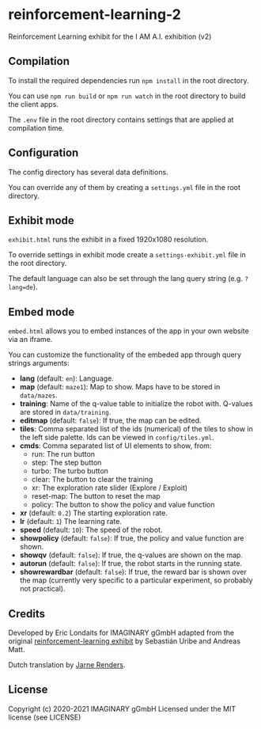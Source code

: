 # reinforcement-learning-2
Reinforcement Learning exhibit for the I AM A.I. exhibition (v2)

## Compilation

To install the required dependencies run `npm install` in the root directory.

You can use `npm run build` or `npm run watch` in the root directory to build the client apps.

The `.env` file in the root directory contains settings that are applied at compilation time.

## Configuration

The config directory has several data definitions.

You can override any of them by creating a `settings.yml` file in the root directory.

## Exhibit mode

`exhibit.html` runs the exhibit in a fixed 1920x1080 resolution.

To override settings in exhibit mode create a `settings-exhibit.yml` file in the root directory.

The default language can also be set through the lang query string (e.g. `?lang=de`).

## Embed mode

`embed.html` allows you to embed instances of the app in your own website via an iframe.

You can customize the functionality of the embeded app through query strings arguments:

- **lang** (default: `en`): Language.
- **map** (default: `maze1`): Map to show. Maps have to be stored in `data/mazes`.
- **training**: Name of the q-value table to initialize the robot with. Q-values are stored in `data/training`.
- **editmap** (default: `false`): If true, the map can be edited.
- **tiles**: Comma separated list of the ids (numerical) of the tiles to show in the left side palette. Ids can be viewed in `config/tiles.yml`.
- **cmds**: Comma separated list of UI elements to show, from:
  - run: The run button
  - step: The step button
  - turbo: The turbo button
  - clear: The button to clear the training
  - xr: The exploration rate slider (Explore / Exploit)
  - reset-map: The button to reset the map
  - policy: The button to show the policy and value function
- **xr** (default: `0.2`) The starting exploration rate.
- **lr** (default: `1`) The learning rate.
- **speed** (default: `10`): The speed of the robot.
- **showpolicy** (default: `false`): If true, the policy and value function are shown.
- **showqv** (default: `false`): If true, the q-values are shown on the map.
- **autorun** (default: `false`): If true, the robot starts in the running state.
- **showrewardbar** (default: `false`): If true, the reward bar is shown over the map (currently very specific to a particular 
  experiment, so probably not practical).

## Credits

Developed by Eric Londaits for IMAGINARY gGmbH adapted from the original 
[reinforcement-learning exhibit](https://github.com/IMAGINARY/reinforcement-learning/) 
by Sebastián Uribe and Andreas Matt.

Dutch translation by [Jarne Renders](https://github.com/JarneRenders).

## License

Copyright (c) 2020-2021 IMAGINARY gGmbH
Licensed under the MIT license (see LICENSE)
